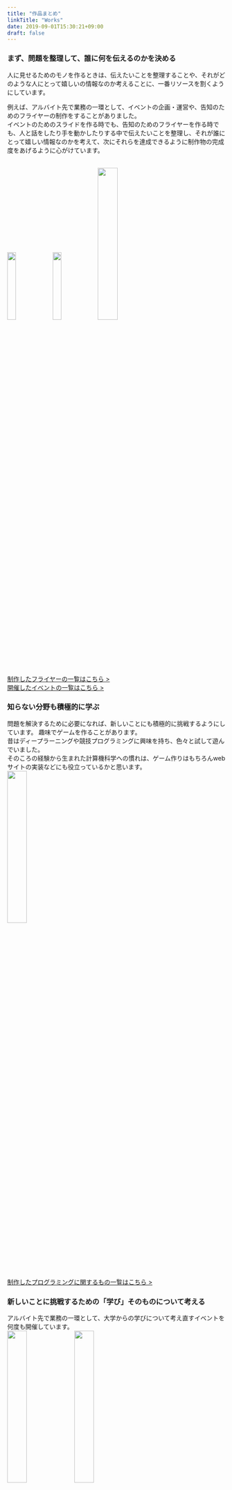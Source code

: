 ```yaml
---
title: "作品まとめ"
linkTitle: "Works"
date: 2019-09-01T15:30:21+09:00
draft: false
---
```


### まず、問題を整理して、誰に何を伝えるのかを決める

人に見せるためのモノを作るときは、伝えたいことを整理することや、それがどのような人にとって嬉しいの情報なのか考えることに、一番リソースを割くようにしています。

例えば、アルバイト先で業務の一環として、イベントの企画・運営や、告知のためのフライヤーの制作をすることがありました。<br>
イベントのためのスライドを作る時でも、告知のためのフライヤーを作る時でも、人と話をしたり手を動かしたりする中で伝えたいことを整理し、それが誰にとって嬉しい情報なのかを考えて、次にそれらを達成できるように制作物の完成度をあげるように心がけています。

<br>
<img src="/works/kyoupuro.jpg" style="width:20%;">
<img src="/works/TsunaguStaff.jpg" style="width:20%;">
<img src="/works/sinnyusei.jpeg" style="width:30%;">
<br>
<a href="/flier">制作したフライヤーの一覧はこちら ></a>
<br>
<a href="/event">開催したイベントの一覧はこちら ></a>

### 知らない分野も積極的に学ぶ
問題を解決するために必要になれば、新しいことにも積極的に挑戦するようにしています。
趣味でゲームを作ることがあります。<br>
昔はディープラーニングや競技プログラミングに興味を持ち、色々と試して遊んでいました。<br>
そのころの経験から生まれた計算機科学への慣れは、ゲーム作りはもちろんwebサイトの実装などにも役立っているかと思います。
<br>
<img src="/works/tapioka.jpg" style="width:30%;">
<br>
<a href="/program">制作したプログラミングに関するもの一覧はこちら ></a>


### 新しいことに挑戦するための「学び」そのものについて考える

アルバイト先で業務の一環として、大学からの学びについて考え直すイベントを何度も開催しています。
<br>
<img src="/works/slide.jpg" style="width:30%;">
<img src="/works/sinnyusei.jpeg" style="width:30%;">
<br>
<a href="/event">開催したイベントの一覧はこちら ></a>